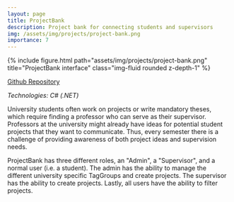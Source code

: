 ```yaml
---
layout: page
title: ProjectBank
description: Project bank for connecting students and supervisors
img: /assets/img/projects/project-bank.png
importance: 7
---
```


<div class="row">
    <div class="col-sm mt-2 mt-md-0">
        {% include figure.html path="assets/img/projects/project-bank.png" title="ProjectBank interface" class="img-fluid rounded z-depth-1" %}
    </div>
</div>

[Github Repository](https://github.com/theauk/ProjectBank)

*Technologies: C# (.NET)*

University students often work on projects or write mandatory theses, which require finding a professor who can serve as their supervisor. Professors at the university might already have ideas for potential student projects that they want to communicate. Thus, every semester there is a challenge of providing awareness of both project ideas and supervision needs.

ProjectBank has three different roles, an "Admin", a "Supervisor", and a normal user (i.e. a student). The admin has the ability to manage the different university specific TagGroups and create projects. The supervisor has the ability to create projects. Lastly, all users have the ability to filter projects.